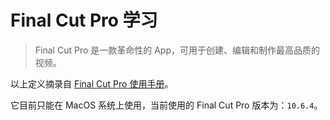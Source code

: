 # Final Cut Pro 学习

> Final Cut Pro 是一款革命性的 App，可用于创建、编辑和制作最高品质的视频。

以上定义摘录自 [Final Cut Pro 使用手册](https://support.apple.com/zh-cn/guide/final-cut-pro/ver92bd10f5/mac)。

它目前只能在 MacOS 系统上使用，当前使用的 Final Cut Pro 版本为：`10.6.4`。